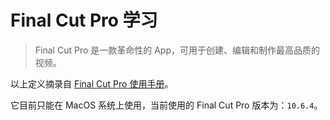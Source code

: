 # Final Cut Pro 学习

> Final Cut Pro 是一款革命性的 App，可用于创建、编辑和制作最高品质的视频。

以上定义摘录自 [Final Cut Pro 使用手册](https://support.apple.com/zh-cn/guide/final-cut-pro/ver92bd10f5/mac)。

它目前只能在 MacOS 系统上使用，当前使用的 Final Cut Pro 版本为：`10.6.4`。